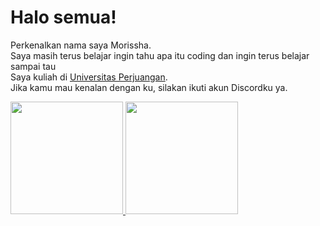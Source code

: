 # Halo semua!
Perkenalkan nama saya Morissha.<br>
Saya masih terus belajar ingin tahu apa itu coding dan ingin terus belajar sampai tau <br>
Saya kuliah di [Universitas Perjuangan](https://pmb.unper.ac.id/).<br>
Jika kamu mau kenalan dengan ku, silakan ikuti akun Discordku ya.<br>

<p align="left">
<a href="https://github.com/Morissha">
  <img height="180em" src="https://github-readme-stats-eight-theta.vercel.app/api?username=dimasmds&show_icons=true&theme=algolia&include_all_commits=true&count_private=true"/>
  <img height="180em" src="https://github-readme-stats-eight-theta.vercel.app/api/top-langs/?username=dimasmds&layout=compact&langs_count=8&theme=algolia"/>
</a>
</p>
